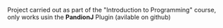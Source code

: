 Project carried out as part of the "Introduction to Programming" course, only works usin the **PandionJ** Plugin (avilable on github)
